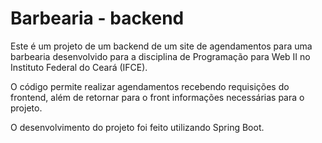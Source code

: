 # Barbearia - backend
Este é um projeto de um backend de um site de agendamentos para uma barbearia desenvolvido para a disciplina de Programação para Web II no Instituto Federal do Ceará (IFCE).

O código permite realizar agendamentos recebendo requisições do frontend, além de retornar para o front informações necessárias para o projeto.

O desenvolvimento do projeto foi feito utilizando Spring Boot.
